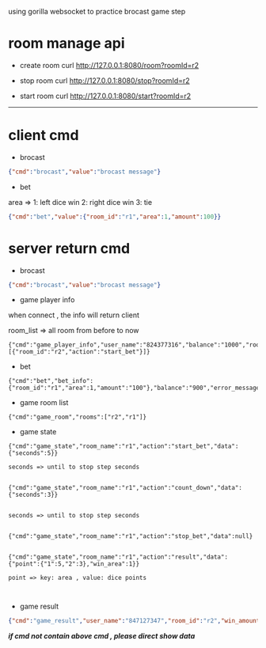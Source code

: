 using gorilla websocket to practice brocast game step  

# room manage api

- create room  curl http://127.0.0.1:8080/room?roomId=r2

- stop room curl http://127.0.0.1:8080/stop?roomId=r2

- start room curl http://127.0.0.1:8080/start?roomId=r2


---



# client cmd

- brocast 
```json
{"cmd":"brocast","value":"brocast message"}
```


- bet

area => 1: left dice win 2: right dice win  3: tie

```json
{"cmd":"bet","value":{"room_id":"r1","area":1,"amount":100}}
```


# server return cmd 


- brocast 
```json
{"cmd":"brocast","value":"brocast message"}
```


- game player info

when connect , the info will return client 

room_list => all room from before to now

```
{"cmd":"game_player_info","user_name":"824377316","balance":"1000","room_list":[{"room_id":"r2","action":"start_bet"}]}

```

- bet


```
{"cmd":"bet","bet_info":{"room_id":"r1","area":1,"amount":"100"},"balance":"900","error_message":""}
```



- game room list

```
{"cmd":"game_room","rooms":["r2","r1"]}
```

- game state

```
{"cmd":"game_state","room_name":"r1","action":"start_bet","data":{"seconds":5}}

seconds => until to stop step seconds


{"cmd":"game_state","room_name":"r1","action":"count_down","data":{"seconds":3}}


seconds => until to stop step seconds


{"cmd":"game_state","room_name":"r1","action":"stop_bet","data":null}


{"cmd":"game_state","room_name":"r1","action":"result","data":{"point":{"1":5,"2":3},"win_area":1}}

point => key: area , value: dice points



```

- game result

```json
{"cmd":"game_result","user_name":"847127347","room_id":"r2","win_amount":"20","balance":"1010"}
```


**_if cmd not contain above cmd  , please direct show data_**
